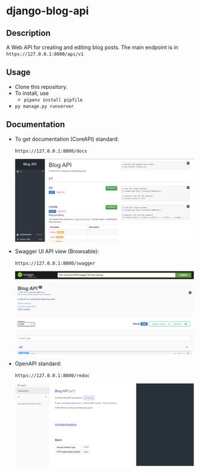 # django-blog-api

## Description
A Web API for creating and editing blog posts.
The main endpoint is in ```https://127.0.0.1:8000/api/v1```

## Usage
- Clone this repository.
- To install, use
    - ```pipenv install pipfile```
- ```py manage.py runserver```


## Documentation
- To get documentation (CoreAPI) standard:  

    ```https://127.0.0.1:8000/docs```  

    ![CoreAPI](docs_coreapi.png)  


- Swagger UI API view (Browsable):  

    ```https://127.0.0.1:8000/swagger``` 

    ![Swagger](docs_swagger.png)  


- OpenAPI standard:  

    ```https://127.0.0.1:8000/redoc```  

    ![Redoc](docs_redoc.png)  